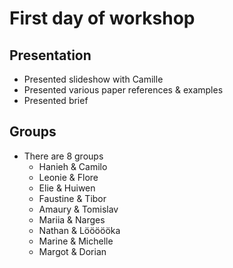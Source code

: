 # First day of workshop

## Presentation
- Presented slideshow with Camille
- Presented various paper references & examples
- Presented brief

## Groups
- There are 8 groups
	- Hanieh & Camilo
	- Leonie & Flore
	- Elie & Huiwen
	- Faustine & Tibor
	- Amaury & Tomislav
	- Mariia & Narges
	- Nathan & Löööööka
	- Marine & Michelle
	- Margot & Dorian

	